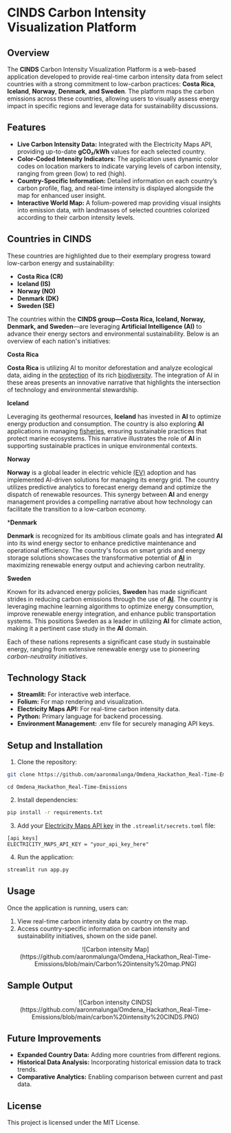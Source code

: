 
# **CINDS Carbon Intensity Visualization Platform**

## __Overview__

The **CINDS** Carbon Intensity Visualization Platform is a web-based application developed to provide real-time carbon intensity data from select countries with a strong commitment to low-carbon practices: **Costa Rica**, **Iceland**, **Norway**, **Denmark**, **and Sweden**. The platform maps the carbon emissions across these countries, allowing users to visually assess energy impact in specific regions and leverage data for sustainability discussions.

## **Features**

* **Live Carbon Intensity Data:** Integrated with the Electricity Maps API, providing up-to-date **gCO₂/kWh** values for each selected country.
* **Color-Coded Intensity Indicators:** The application uses dynamic color codes on location markers to indicate varying levels of carbon intensity, ranging from green (low) to red (high).
* **Country-Specific Information:** Detailed information on each country’s carbon profile, flag, and real-time intensity is displayed alongside the map for enhanced user insight.
* **Interactive World Map:** A folium-powered map providing visual insights into emission data, with landmasses of selected countries colorized according to their carbon intensity levels.

## **Countries in CINDS**

These countries are highlighted due to their exemplary progress toward low-carbon energy and sustainability:

* **Costa Rica (CR)**
* **Iceland (IS)**
* **Norway (NO)**
* **Denmark (DK)**
* **Sweden (SE)**


The countries within the **CINDS group—Costa Rica, Iceland, Norway, Denmark, and Sweden**—are leveraging **Artificial Intelligence (AI)** to advance their energy sectors and environmental sustainability. Below is an overview of each nation's initiatives:

**Costa Rica**

**Costa Rica** is utilizing AI to monitor deforestation and analyze ecological data, aiding in the [protection](https://ticotimes.net/2023/11/08/ai-and-eco-acoustics-safeguard-macaws-in-costa-rica) of its rich [biodiversity](https://www.mcgill.ca/desautels/channels/news/artificial-intelligence-helping-costa-rica-ngos-preserve-biodiversity-351756). The integration of AI in these areas presents an innovative narrative that highlights the intersection of technology and environmental stewardship.

**Iceland**

Leveraging its geothermal resources, **Iceland** has invested in **AI** to optimize energy production and consumption. The country is also exploring **AI** applications in managing [fisheries](https://vericatch.com/the-rise-of-ai-in-fisheries-technology/), ensuring sustainable practices that protect marine ecosystems. This narrative illustrates the role of **AI** in supporting sustainable practices in unique environmental contexts. 

**Norway**

**Norway** is a global leader in electric vehicle [(EV)](https://www.mckinsey.com/industries/automotive-and-assembly/our-insights/what-norways-experience-reveals-about-the-ev-charging-market) adoption and has implemented AI-driven solutions for managing its energy grid. The country utilizes predictive analytics to forecast energy demand and optimize the dispatch of renewable resources. This synergy between **AI** and energy management provides a compelling narrative about how technology can facilitate the transition to a low-carbon economy. 

***Denmark**

**Denmark** is recognized for its ambitious climate goals and has integrated **AI** into its wind energy sector to enhance predictive maintenance and operational efficiency. The country's focus on smart grids and energy storage solutions showcases the transformative potential of [**AI**](https://www.energycluster.dk/en/new-drone-technology-uses-artificial-intelligence-to-examine-offshore-wind-turbine-blades/) in maximizing renewable energy output and achieving carbon neutrality. 

**Sweden**

Known for its advanced energy policies, **Sweden** has made significant strides in reducing carbon emissions through the use of [**AI**](https://www.ai.se/en/sector-initiatives/energy). The country is leveraging machine learning algorithms to optimize energy consumption, improve renewable energy integration, and enhance public transportation systems. This positions Sweden as a leader in utilizing **AI** for climate action, making it a pertinent case study in the **AI** domain.
  
Each of these nations represents a significant case study in sustainable energy, ranging from extensive renewable energy use to pioneering *carbon-neutrality initiatives*.

## **Technology Stack**

* **Streamlit:** For interactive web interface.
* **Folium:** For map rendering and visualization.
* **Electricity Maps API:** For real-time carbon intensity data.
* **Python:** Primary language for backend processing.
* **Environment Management:** .env file for securely managing API keys.

## Setup and Installation

1. Clone the repository:
```bash
git clone https://github.com/aaronmalunga/Omdena_Hackathon_Real-Time-Emissions.git
```
```
cd Omdena_Hackathon_Real-Time-Emissions
```

2. Install dependencies:
```bash
pip install -r requirements.txt
```

3. Add your [Electricity Maps API key](https://api-portal.electricitymaps.com/) in the `.streamlit/secrets.toml` file:
```plaintext
[api_keys]
ELECTRICITY_MAPS_API_KEY = "your_api_key_here"
```

4. Run the application:
```bash
streamlit run app.py
```

## **Usage**

Once the application is running, users can:

1. View real-time carbon intensity data by country on the map.
2. Access country-specific information on carbon intensity and sustainability initiatives, shown on the side panel.

 <div align="center">  
![Carbon intensity Map](https://github.com/aaronmalunga/Omdena_Hackathon_Real-Time-Emissions/blob/main/Carbon%20intensity%20map.PNG)
</div>

## **Sample Output**

<div align="center">
![Carbon intensity CINDS](https://github.com/aaronmalunga/Omdena_Hackathon_Real-Time-Emissions/blob/main/carbon%20intensity%20CINDS.PNG)
</div>

## **Future Improvements**

* **Expanded Country Data:** Adding more countries from different regions.
* **Historical Data Analysis:** Incorporating historical emission data to track trends.
* **Comparative Analytics:** Enabling comparison between current and past data.
  
## **License**

This project is licensed under the MIT License.

